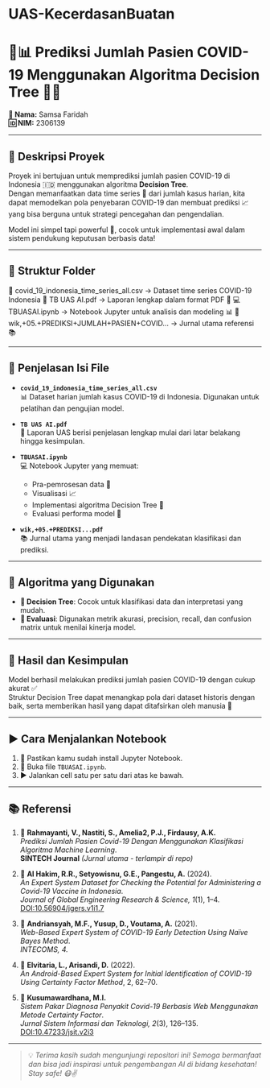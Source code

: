# UAS-KecerdasanBuatan
# 🦠📊 Prediksi Jumlah Pasien COVID-19 Menggunakan Algoritma Decision Tree 🌳✨

**👩 Nama:** Samsa Faridah  
**🆔 NIM:** 2306139  

---

## 📌 Deskripsi Proyek
Proyek ini bertujuan untuk memprediksi jumlah pasien COVID-19 di Indonesia 🇮🇩 menggunakan algoritma **Decision Tree**.  
Dengan memanfaatkan data time series 📅 dari jumlah kasus harian, kita dapat memodelkan pola penyebaran COVID-19 dan membuat prediksi 📈 yang bisa berguna untuk strategi pencegahan dan pengendalian.  

Model ini simpel tapi powerful 💪, cocok untuk implementasi awal dalam sistem pendukung keputusan berbasis data!

---

## 📁 Struktur Folder
📂 covid_19_indonesia_time_series_all.csv → Dataset time series COVID-19 Indonesia
📄 TB UAS AI.pdf → Laporan lengkap dalam format PDF 📑
💻 TBUASAI.ipynb → Notebook Jupyter untuk analisis dan modeling 📊
📄 wik,+05.+PREDIKSI+JUMLAH+PASIEN+COVID... → Jurnal utama referensi 📚

---

## 🧾 Penjelasan Isi File

- **`covid_19_indonesia_time_series_all.csv`**  
  📊 Dataset harian jumlah kasus COVID-19 di Indonesia. Digunakan untuk pelatihan dan pengujian model.

- **`TB UAS AI.pdf`**  
  📝 Laporan UAS berisi penjelasan lengkap mulai dari latar belakang hingga kesimpulan.

- **`TBUASAI.ipynb`**  
  💻 Notebook Jupyter yang memuat:
  - Pra-pemrosesan data 🔧  
  - Visualisasi 📈  
  - Implementasi algoritma Decision Tree 🌲  
  - Evaluasi performa model 🎯  

- **`wik,+05.+PREDIKSI...pdf`**  
  📚 Jurnal utama yang menjadi landasan pendekatan klasifikasi dan prediksi.

---

## 🧠 Algoritma yang Digunakan
- **🌳 Decision Tree**: Cocok untuk klasifikasi data dan interpretasi yang mudah.
- **📏 Evaluasi**: Digunakan metrik akurasi, precision, recall, dan confusion matrix untuk menilai kinerja model.

---

## 🥇 Hasil dan Kesimpulan
Model berhasil melakukan prediksi jumlah pasien COVID-19 dengan cukup akurat ✅  
Struktur Decision Tree dapat menangkap pola dari dataset historis dengan baik, serta memberikan hasil yang dapat ditafsirkan oleh manusia 🧩

---

## ▶️ Cara Menjalankan Notebook
1. 💾 Pastikan kamu sudah install Jupyter Notebook.
2. 📂 Buka file `TBUASAI.ipynb`.
3. ▶️ Jalankan cell satu per satu dari atas ke bawah.

---

## 📚 Referensi

1. 📄 **Rahmayanti, V., Nastiti, S., Amelia2, P.J., Firdausy, A.K.**  
   *Prediksi Jumlah Pasien Covid-19 Dengan Menggunakan Klasifikasi Algoritma Machine Learning*.  
   **SINTECH Journal** *(Jurnal utama - terlampir di repo)*

2. 📄 **Al Hakim, R.R., Setyowisnu, G.E., Pangestu, A.** (2024).  
   *An Expert System Dataset for Checking the Potential for Administering a Covid-19 Vaccine in Indonesia*.  
   *Journal of Global Engineering Research & Science, 1*(1), 1–4.  
   [DOI:10.56904/jgers.v1i1.7](https://doi.org/10.56904/jgers.v1i1.7)

3. 📄 **Andriansyah, M.F., Yusup, D., Voutama, A.** (2021).  
   *Web-Based Expert System of COVID-19 Early Detection Using Naïve Bayes Method*.  
   *INTECOMS, 4.*

4. 📄 **Elvitaria, L., Arisandi, D.** (2022).  
   *An Android-Based Expert System for Initial Identification of COVID-19 Using Certainty Factor Method*, 2, 62–70.

5. 📄 **Kusumawardhana, M.I.**  
   *Sistem Pakar Diagnosa Penyakit Covid-19 Berbasis Web Menggunakan Metode Certainty Factor*.  
   *Jurnal Sistem Informasi dan Teknologi, 2*(3), 126–135.  
   [DOI:10.47233/jsit.v2i3](https://doi.org/10.47233/jsit.v2i3)

---

> 💡 *Terima kasih sudah mengunjungi repositori ini! Semoga bermanfaat dan bisa jadi inspirasi untuk pengembangan AI di bidang kesehatan! Stay safe! 😷✌️*
